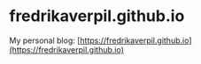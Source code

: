 # fredrikaverpil.github.io

My personal blog: [https://fredrikaverpil.github.io](https://fredrikaverpil.github.io)
